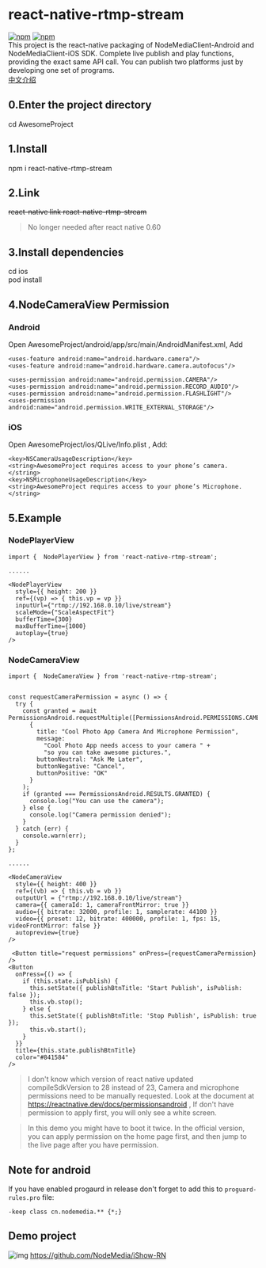 # react-native-rtmp-stream

[![npm](https://img.shields.io/npm/v/react-native-rtmp-stream.svg)](https://www.npmjs.com/package/react-native-rtmp-stream)
[![npm](https://img.shields.io/npm/dm/react-native-rtmp-stream.svg)](https://www.npmjs.com/package/react-native-rtmp-stream)  
This project is the react-native packaging of NodeMediaClient-Android and NodeMediaClient-iOS SDK.
Complete live publish and play functions, providing the exact same API call. You can publish two platforms just by developing one set of programs.  
[中文介绍](https://github.com/NodeMedia/react-native-rtmp-stream/blob/master/README_CN.md)

## 0.Enter the project directory

cd AwesomeProject

## 1.Install

npm i react-native-rtmp-stream

## 2.Link

~~react-native link react-native-rtmp-stream~~

> No longer needed after react native 0.60

## 3.Install dependencies

cd ios  
pod install

## 4.NodeCameraView Permission

### Android

Open AwesomeProject/android/app/src/main/AndroidManifest.xml, Add

```
<uses-feature android:name="android.hardware.camera"/>
<uses-feature android:name="android.hardware.camera.autofocus"/>

<uses-permission android:name="android.permission.CAMERA"/>
<uses-permission android:name="android.permission.RECORD_AUDIO"/>
<uses-permission android:name="android.permission.FLASHLIGHT"/>
<uses-permission android:name="android.permission.WRITE_EXTERNAL_STORAGE"/>
```

### iOS

Open AwesomeProject/ios/QLive/Info.plist , Add:

```
<key>NSCameraUsageDescription</key>
<string>AwesomeProject requires access to your phone’s camera.</string>
<key>NSMicrophoneUsageDescription</key>
<string>AwesomeProject requires access to your phone’s Microphone.</string>
```

## 5.Example

### NodePlayerView

```
import {  NodePlayerView } from 'react-native-rtmp-stream';

......

<NodePlayerView
  style={{ height: 200 }}
  ref={(vp) => { this.vp = vp }}
  inputUrl={"rtmp://192.168.0.10/live/stream"}
  scaleMode={"ScaleAspectFit"}
  bufferTime={300}
  maxBufferTime={1000}
  autoplay={true}
/>
```

### NodeCameraView

```
import {  NodeCameraView } from 'react-native-rtmp-stream';


const requestCameraPermission = async () => {
  try {
    const granted = await PermissionsAndroid.requestMultiple([PermissionsAndroid.PERMISSIONS.CAMERA,PermissionsAndroid.PERMISSIONS.RECORD_AUDIO],
      {
        title: "Cool Photo App Camera And Microphone Permission",
        message:
          "Cool Photo App needs access to your camera " +
          "so you can take awesome pictures.",
        buttonNeutral: "Ask Me Later",
        buttonNegative: "Cancel",
        buttonPositive: "OK"
      }
    );
    if (granted === PermissionsAndroid.RESULTS.GRANTED) {
      console.log("You can use the camera");
    } else {
      console.log("Camera permission denied");
    }
  } catch (err) {
    console.warn(err);
  }
};

......

<NodeCameraView
  style={{ height: 400 }}
  ref={(vb) => { this.vb = vb }}
  outputUrl = {"rtmp://192.168.0.10/live/stream"}
  camera={{ cameraId: 1, cameraFrontMirror: true }}
  audio={{ bitrate: 32000, profile: 1, samplerate: 44100 }}
  video={{ preset: 12, bitrate: 400000, profile: 1, fps: 15, videoFrontMirror: false }}
  autopreview={true}
/>

 <Button title="request permissions" onPress={requestCameraPermission} />
<Button
  onPress={() => {
    if (this.state.isPublish) {
      this.setState({ publishBtnTitle: 'Start Publish', isPublish: false });
      this.vb.stop();
    } else {
      this.setState({ publishBtnTitle: 'Stop Publish', isPublish: true });
      this.vb.start();
    }
  }}
  title={this.state.publishBtnTitle}
  color="#841584"
/>
```

> I don't know which version of react native updated compileSdkVersion to 28 instead of 23, Camera and microphone permissions need to be manually requested. Look at the document at https://reactnative.dev/docs/permissionsandroid , If don't have permission to apply first, you will only see a white screen.

> In this demo you might have to boot it twice.
> In the official version, you can apply permission on the home page first, and then jump to the live page after you have permission.

## Note for android

If you have enabled progaurd in release don't forget to add this to `proguard-rules.pro` file:

```
-keep class cn.nodemedia.** {*;}
```

## Demo project

![img](https://raw.githubusercontent.com/NodeMedia/iShow-RN/master/1519740855033.gif)
https://github.com/NodeMedia/iShow-RN
